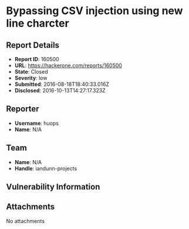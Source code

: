 # Bypassing CSV injection using new line charcter

## Report Details
- **Report ID**: 160500
- **URL**: https://hackerone.com/reports/160500
- **State**: Closed
- **Severity**: low
- **Submitted**: 2016-08-18T18:40:33.016Z
- **Disclosed**: 2016-10-13T14:27:17.323Z

## Reporter
- **Username**: huops
- **Name**: N/A

## Team
- **Name**: N/A
- **Handle**: iandunn-projects

## Vulnerability Information


## Attachments
No attachments
